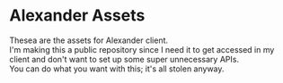 # Alexander Assets
Thesea are the assets for Alexander client.\
I'm making this a public repository since I need it to get accessed in my client and don't want to set up some super unnecessary APIs.\
You can do what you want with this; it's all stolen anyway.
